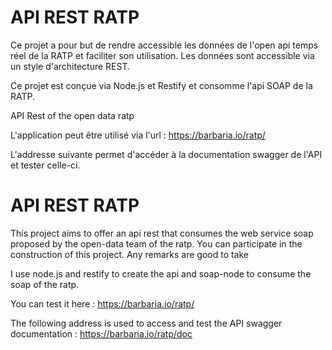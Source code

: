 # API REST RATP 

Ce projet a pour but de rendre accessible les données de l'open api temps réel de la RATP et faciliter son utilisation. 
Les données sont accessible via un style d'architecture REST.

Ce projet est conçue via Node.js et Restify et consomme l'api SOAP de la RATP. 

API Rest of the open data ratp

L'application peut être utilisé via l'url :
https://barbaria.io/ratp/

L'addresse suivante permet d'accéder à la documentation swagger de l'API et tester celle-ci.  

# API REST RATP 

This project aims to offer an api rest that consumes the web service soap proposed by the open-data team of the ratp.
You can participate in the construction of this project. Any remarks are good to take

I use node.js and restify to create the api and soap-node to consume the soap of the ratp.

You can test it here : 
https://barbaria.io/ratp/

The following address is used to access and test the API swagger documentation :
https://barbaria.io/ratp/doc
